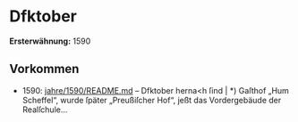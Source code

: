 # Dfktober

**Ersterwähnung:** 1590

## Vorkommen
- 1590: [jahre/1590/README.md](../jahre/1590/README.md) – Dfktober herna<h ſind
| *) Gaſthof „Hum Scheffel“, wurde ſpäter „Preußiſcher Hof“,
jeßt das Vordergebäude der Realſchule...
